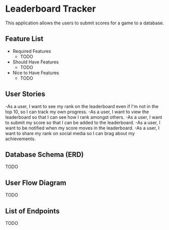 # Leaderboard Tracker
This application allows the users to submit scores for a game to a database.
## Feature List
* Required Features
  * TODO
* Should Have Features
  * TODO
* Nice to Have Features
  * TODO
## User Stories
-As a user, I want to see my rank on the leaderboard even if I'm not in the top 10, so I can track my own progress.
-As a user, I want to view the leaderboard so that I can see how I rank amongst others.
-As a user, I want to submit my score so that I can be added to the leaderboard.
-As a user, I want to be notified when my score moves in the leaderboard.
-As a user, I want to share my rank on social media so I can brag about my achievements.
## Database Schema (ERD)
TODO
## User Flow Diagram
TODO
## List of Endpoints
TODO
